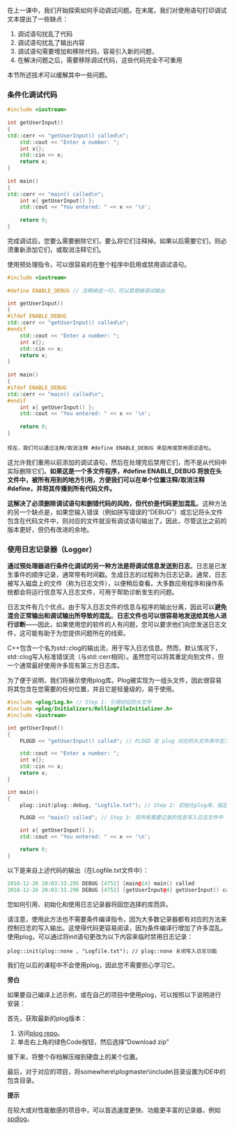 在上一课中，我们开始探索如何手动调试问题。在末尾，我们对使用语句打印调试文本提出了一些缺点：

1. 调试语句扰乱了代码
2. 调试语句扰乱了输出内容
3. 调试语句需要增加和移除代码，容易引入新的问题，
4. 在解决问题之后，需要移除调试代码，这些代码完全不可重用

本节所述技术可以缓解其中一些问题。

### 条件化调试代码
```C++
#include <iostream>
 
int getUserInput()
{
std::cerr << "getUserInput() called\n";
	std::cout << "Enter a number: ";
	int x{};
	std::cin >> x;
	return x;
}
 
int main()
{
std::cerr << "main() called\n";
    int x{ getUserInput() };
    std::cout << "You entered: " << x << '\n';
 
    return 0;
}
```

完成调试后，您要么需要删除它们，要么将它们注释掉。如果以后需要它们，则必须重新添加它们，或取消注释它们。

使用预处理指令，可以很容易的在整个程序中启用或禁用调试语句。

```C++
#include <iostream>
 
#define ENABLE_DEBUG // 注释掉这一行，可以禁用掉调试输出

int getUserInput()
{
#ifdef ENABLE_DEBUG
std::cerr << "getUserInput() called\n";
#endif
	std::cout << "Enter a number: ";
	int x{};
	std::cin >> x;
	return x;
}
 
int main()
{
#ifdef ENABLE_DEBUG
std::cerr << "main() called\n";
#endif
    int x{ getUserInput() };
    std::cout << "You entered: " << x << '\n';
 
    return 0;
}
```

`现在，我们可以通过注释/取消注释 #define ENABLE_DEBUG 来启用或禁用调试语句`。

这允许我们重用以前添加的调试语句，然后在处理完后禁用它们，而不是从代码中实际删除它们。**如果这是一个多文件程序，#define ENABLE_DEBUG 将放在头文件中，被所有用到的地方引用，方便我们可以在单个位置注释/取消注释#define，并将其传播到所有代码文件。**

**这解决了必须删除调试语句和删错代码的风险，但代价是代码更加混乱**。这种方法的另一个缺点是，如果您输入错误（例如拼写错误的“DEBUG”）或忘记将头文件包含在代码文件中，则对应的文件就没有调试语句输出了。因此，尽管这比之前的版本更好，但仍有改进的余地。

### 使用日志记录器（Logger）

**通过预处理器进行条件化调试的另一种方法是将调试信息发送到日志**。日志是已发生事件的顺序记录，通常带有时间戳。生成日志的过程称为日志记录。通常，日志被写入磁盘上的文件（称为日志文件），以便稍后查看。大多数应用程序和操作系统都会将运行信息写入日志文件，可用于帮助诊断发生的问题。

日志文件有几个优点。由于写入日志文件的信息与程序的输出分离，因此可以**避免混合正常输出和调试输出所导致的混乱**。**日志文件也可以很容易地发送给其他人进行诊断**——因此，如果使用您的软件的人有问题，您可以要求他们向您发送日志文件，这可能有助于为您提供问题所在的线索。

C++包含一个名为std::clog的输出流，用于写入日志信息。然而，默认情况下，std::clog写入标准错误流（与std::cerr相同）。虽然您可以将其重定向到文件，但一个通常最好使用许多现有第三方日志库。

为了便于说明，我们将展示使用plog库。Plog被实现为一组头文件，因此很容易将其包含在您需要的任何位置，并且它是轻量级的，易于使用。

```C++
#include <plog/Log.h> // Step 1: 引用对应的头文件
#include <plog/Initializers/RollingFileInitializer.h>
#include <iostream>

int getUserInput()
{
	PLOGD << "getUserInput() called"; // PLOGD 在 plog 对应的头文件库中定义

	std::cout << "Enter a number: ";
	int x{};
	std::cin >> x;
	return x;
}

int main()
{
	plog::init(plog::debug, "Logfile.txt"); // Step 2: 初始化plog库，指定对应的输出文件

	PLOGD << "main() called"; // Step 3: 将所有需要记录的信息写入日志文件中

	int x{ getUserInput() };
	std::cout << "You entered: " << x << '\n';

	return 0;
}
```
以下是来自上述代码的输出（在Logfile.txt文件中）： 
```C++
2018-12-26 20:03:33.295 DEBUG [4752] [main@14] main() called
2018-12-26 20:03:33.296 DEBUG [4752] [getUserInput@4] getUserInput() called
```
您如何引用、初始化和使用日志记录器将因您选择的库而异。

请注意，使用此方法也不需要条件编译指令，因为大多数记录器都有对应的方法来控制日志的写入输出。这使得代码更容易阅读，因为条件编译行增加了许多混乱。使用plog，可以通过将init语句更改为以下内容来临时禁用日志记录：
```
plog::init(plog::none , "Logfile.txt"); // plog::none 关闭写入日志功能
```

我们在以后的课程中不会使用plog，因此您不需要担心学习它。

**旁白**

如果要自己编译上述示例，或在自己的项目中使用plog，可以按照以下说明进行安装：

首先，获取最新的plog版本：

1. 访问[plog repo](https://github.com/SergiusTheBest/plog)。
2. 单击右上角的绿色Code按钮，然后选择“Download zip”

接下来，将整个存档解压缩到硬盘上的某个位置。

最后，对于对应的项目，将somewhere\plogmaster\include\目录设置为IDE中的包含目录。

**提示**

在较大或对性能敏感的项目中，可以首选速度更快、功能更丰富的记录器，例如[spdlog](https://github.com/gabime/spdlog)。
